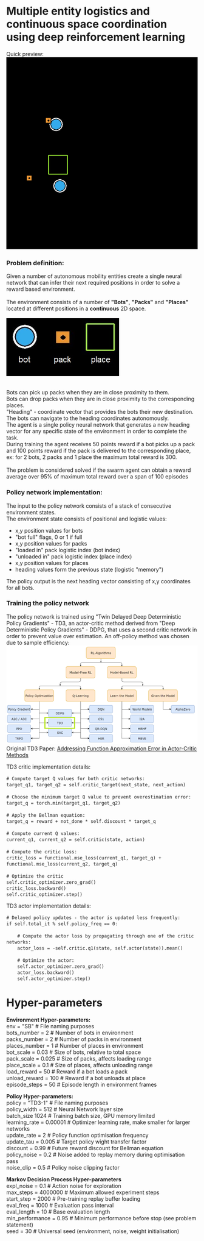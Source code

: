 # Multiple entity logistics and continuous space coordination using deep reinforcement learning

Quick preview:<br />
![](images/evaluation_loop.gif)

### Problem definition:
Given a number of autonomous mobility entities create a single neural network that can infer their next required positions in order to solve a reward based environment.<br /><br />
The environment consists of a number of <strong>"Bots"</strong>, <strong>"Packs"</strong> and <strong>"Places"</strong> located at different positions in a <strong>continuous</strong> 2D space.<br /><br />
![](images/legend.jpg)<br/><br/>

Bots can pick up packs when they are in close proximity to them.<br />
Bots can drop packs when they are in close proximity to the corresponding places.<br />
"Heading" - coordinate vector that provides the bots their new destination. The bots can navigate to the heading coordinates autonomously.<br />
The agent is a single policy neural network that generates a new heading vector for any specific state of the environment in order to complete the task.<br />
During training the agent receives 50 points reward if a bot picks up a pack and 100 points reward if the pack is delivered to the corresponding place, ex: for 2 bots, 2 packs and 1 place the maximum total reward is 300.<br /><br />
The problem is considered solved if the swarm agent can obtain a reward average over 95% of maximum total reward over a span of 100 episodes

### Policy network implementation:

The input to the policy network consists of a stack of consecutive environment states.<br />
The environment state consists of positional and logistic values:
- x,y position values for bots
- "bot full" flags, 0 or 1 if full
- x,y position values for packs
- "loaded in" pack logistic index (bot index)
- "unloaded in" pack logistic index (place index)
- x,y position values for places
- heading values form the previous state (logistic "memory")

The policy output is the next heading vector consisting of x,y coordinates for all bots.

### Training the policy network

The policy network is trained using "Twin Delayed Deep Deterministic Policy Gradients" - TD3, an actor-critic method 
derived from "Deep Deterministic Policy Gradients" - DDPG, that uses a second critic network in order to prevent
value over estimation. An off-policy method was chosen due to sample efficiency: <br/>
![](images/methods_tree.png)
Original TD3 Paper: [Addressing Function Approximation Error in Actor-Critic Methods](https://arxiv.org/pdf/1802.09477.pdf) <br/>

TD3 critic implementation details:
    
    # Compute target Q values for both critic networks:
    target_q1, target_q2 = self.critic_target(next_state, next_action)
    
    # Choose the minimum target Q value to prevent overestimation error:
	target_q = torch.min(target_q1, target_q2)
	
	# Apply the Bellman equation:
	target_q = reward + not_done * self.discount * target_q

    # Compute current Q values:
	current_q1, current_q2 = self.critic(state, action)
	
	# Compute the critic loss:
	critic_loss = functional.mse_loss(current_q1, target_q) + functional.mse_loss(current_q2, target_q)
	
	# Optimize the critic
    self.critic_optimizer.zero_grad()
	critic_loss.backward()
	self.critic_optimizer.step()
	
TD3 actor implementation details:
	
	# Delayed policy updates - the actor is updated less frequently:
	if self.total_it % self.policy_freq == 0:
	
	    # Compute the actor loss by propagating through one of the critic networks:
	    actor_loss = -self.critic.q1(state, self.actor(state)).mean()
		
	    # Optimize the actor:
	    self.actor_optimizer.zero_grad()
	    actor_loss.backward()
	    self.actor_optimizer.step()
	    
# Hyper-parameters

<strong>Environment Hyper-parameters:</strong> <br />
env = "SB" # File naming purposes <br />
bots_number = 2 # Number of bots in environment<br />
packs_number = 2 # Number of packs in environment <br />
places_number = 1 # Number of places in environment <br />
bot_scale = 0.03 # Size of bots, relative to total space<br />
pack_scale = 0.025 # Size of packs, affects loading range <br />
place_scale = 0.1 # Size of places, affects unloading range <br />
load_reward = 50 # Reward if a bot loads a pack<br />
unload_reward = 100 # Reward if a bot unloads at place <br />
episode_steps = 50 # Episode length in environment frames <br />

<strong>Policy Hyper-parameters: </strong><br />
policy = "TD3-1" # File naming purposes <br />
policy_width = 512 # Neural Network layer size<br />
batch_size 1024 # Training batch size, GPU memory limited<br />
learning_rate = 0.00001 # Optimizer learning rate, make smaller for larger networks<br />
update_rate = 2 # Policy function optimisation frequency <br />
update_tau = 0.005 # Target policy wight transfer factor <br />
discount = 0.99 # Future reward discount for Bellman equation <br />
policy_noise = 0.2 # Noise added to replay memory during optimisation pass<br />
noise_clip = 0.5 # Policy noise clipping factor <br />

<strong>Markov Decision Process Hyper-parameters </strong><br />
expl_noise = 0.1 # Action noise for exploration <br />
max_steps = 4000000 # Maximum allowed experiment steps<br />
start_step = 2000 # Pre-training replay buffer loading<br />
eval_freq = 1000 # Evaluation pass interval <br />
eval_length = 10 # Base evaluation length <br />
min_performance = 0.95 # Minimum performance before stop (see problem statement) <br />
seed = 30 # Universal seed (environment, noise, weight initialisation)<br />